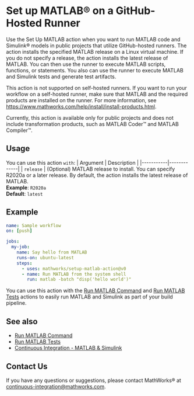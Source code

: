 # Set up MATLAB® on a GitHub-Hosted Runner

Use the Set Up MATLAB action when you want to run MATLAB code and Simulink®
models in public projects that utilize GitHub-hosted runners. The action
installs the specified MATLAB release on a Linux virtual machine. If you do not
specify a release, the action installs the latest release of MATLAB. You can
then use the runner to execute MATLAB scripts, functions, or statements. You
also can use the runner to execute MATLAB and Simulink tests and generate test
artifacts.

This action is not supported on self-hosted runners. If you want to run your
workflow on a self-hosted runner, make sure that MATLAB and the required
products are installed on the runner. For more information, see
https://www.mathworks.com/help/install/install-products.html.

Currently, this action is available only for public projects and does not
include transformation products, such as MATLAB Coder™ and MATLAB Compiler™.

## Usage

You can use this action `with`:
| Argument  | Description |
|-----------|-------------|
| `release` | (Optional) MATLAB release to install. You can specify R2020a or a later release. By default, the action installs the latest release of MATLAB. <br/> **Example**: `R2020a` <br/> **Default**: `latest`

## Example

```yaml
name: Sample workflow
on: [push]

jobs:
  my-job:
    name: Say hello from MATLAB
    runs-on: ubuntu-latest
    steps:
      - uses: mathworks/setup-matlab-action@v0
      - name: Run MATLAB from the system shell
        run: matlab -batch "disp('hello world')"
```

You can use this action with the [Run MATLAB Command](https://github.com/mathworks/run-matlab-command-action/) and [Run MATLAB Tests](https://github.com/mathworks/run-matlab-tests-action/) actions to easily run MATLAB and Simulink as part of your build pipeline.

## See also
- [Run MATLAB Command](https://github.com/mathworks/run-matlab-command-action/)
- [Run MATLAB Tests](https://github.com/mathworks/run-matlab-tests-action/)
- [Continuous Integration - MATLAB & Simulink](https://www.mathworks.com/solutions/continuous-integration.html)

## Contact Us
If you have any questions or suggestions, please contact MathWorks® at continuous-integration@mathworks.com.
